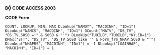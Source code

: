 **BỘ CODE ACCESS 2003**

**CODE Form**

`COUNT, LOOKUP, MIN, MAX
DLookup("NAMDT", "MACDINH", "ID=1")
DLookup("NAMCS", "MACDINH", "ID=1")
DCount("MATV", "DS_TV", "DS_TV.SOSO ='" & SOSO & "'")
DLookUp("TUOILD","TUOILD","KY.ID=1")
DMax("STT", "DS_TV", "DS_TV.SOSO like '" & Form_frm_NHAP.SOSO & "'")
DLookup("NHAPBS", "MACDINH", "ID=1") = -1
DLookup("LOAINHAP", "MACDINH", "ID=1") = 1`
